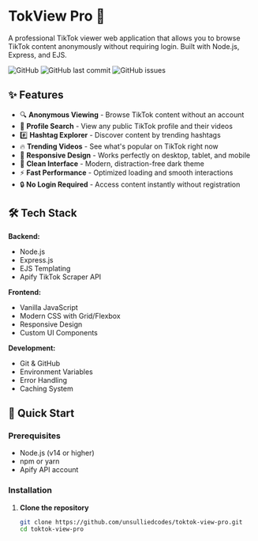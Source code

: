 # TokView Pro 🚀

A professional TikTok viewer web application that allows you to browse TikTok content anonymously without requiring login. Built with Node.js, Express, and EJS.

![GitHub](https://img.shields.io/github/license/unsulliedcodes/toktok-view-pro)
![GitHub last commit](https://img.shields.io/github/last-commit/unsulliedcodes/toktok-view-pro)
![GitHub issues](https://img.shields.io/github/issues/unsulliedcodes/toktok-view-pro)

## ✨ Features

- 🔍 **Anonymous Viewing** - Browse TikTok content without an account
- 👤 **Profile Search** - View any public TikTok profile and their videos
- #️⃣ **Hashtag Explorer** - Discover content by trending hashtags
- 🔥 **Trending Videos** - See what's popular on TikTok right now
- 📱 **Responsive Design** - Works perfectly on desktop, tablet, and mobile
- 🎨 **Clean Interface** - Modern, distraction-free dark theme
- ⚡ **Fast Performance** - Optimized loading and smooth interactions
- 🔒 **No Login Required** - Access content instantly without registration

## 🛠 Tech Stack

**Backend:**
- Node.js
- Express.js
- EJS Templating
- Apify TikTok Scraper API

**Frontend:**
- Vanilla JavaScript
- Modern CSS with Grid/Flexbox
- Responsive Design
- Custom UI Components

**Development:**
- Git & GitHub
- Environment Variables
- Error Handling
- Caching System

## 🚀 Quick Start

### Prerequisites
- Node.js (v14 or higher)
- npm or yarn
- Apify API account

### Installation

1. **Clone the repository**
   ```bash
   git clone https://github.com/unsulliedcodes/toktok-view-pro.git
   cd toktok-view-pro